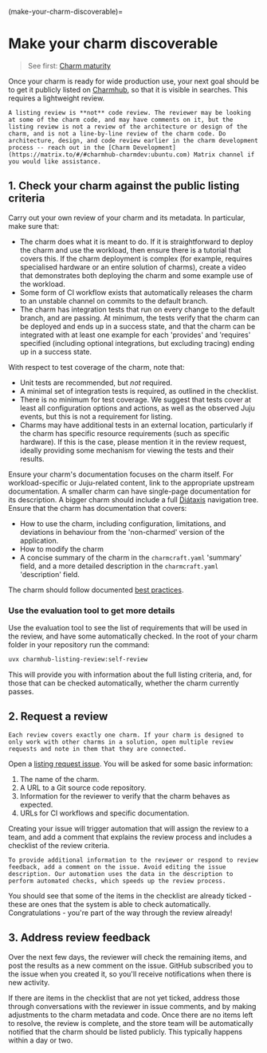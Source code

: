 (make-your-charm-discoverable)=
# Make your charm discoverable

> See first: [Charm maturity](#charm-maturity)

Once your charm is ready for wide production use, your next goal should be to get it publicly listed on [Charmhub](https://charmhub.io), so that it is visible in searches. This requires a lightweight review.

```{note}
A listing review is **not** code review. The reviewer may be looking at some of the charm code, and may have comments on it, but the listing review is not a review of the architecture or design of the charm, and is not a line-by-line review of the charm code. Do architecture, design, and code review earlier in the charm development process -- reach out in the [Charm Development](https://matrix.to/#/#charmhub-charmdev:ubuntu.com) Matrix channel if you would like assistance.
```

## 1. Check your charm against the public listing criteria

Carry out your own review of your charm and its metadata. In particular, make sure that:

* The charm does what it is meant to do. If it is straightforward to deploy the charm and use the workload, then ensure there is a tutorial that covers this. If the charm deployment is complex (for example, requires specialised hardware or an entire solution of charms), create a video that demonstrates both deploying the charm and some example use of the workload.
* Some form of CI workflow exists that automatically releases the charm to an unstable channel on commits to the default branch.
* The charm has integration tests that run on every change to the default branch, and are passing. At minimum, the tests verify that the charm can be deployed and ends up in a success state, and that the charm can be integrated with at least one example for each 'provides' and 'requires' specified (including optional integrations, but excluding tracing) ending up in a success state.

With respect to test coverage of the charm, note that:

* Unit tests are recommended, but *not* required.
* A minimal set of integration tests is required, as outlined in the checklist.
* There is no minimum for test coverage. We suggest that tests cover at least all configuration options and actions, as well as the observed Juju events, but this is not a requirement for listing.
* Charms may have additional tests in an external location, particularly if the charm has specific resource requirements (such as specific hardware). If this is the case, please mention it in the review request, ideally providing some mechanism for viewing the tests and their results.

Ensure your charm's documentation focuses on the charm itself. For workload-specific or Juju-related content, link to the appropriate upstream documentation. A smaller charm can have single-page documentation for its description. A bigger charm should include a full [Diátaxis](https://diataxis.fr) navigation tree. Ensure that the charm has documentation that covers:
* How to use the charm, including configuration, limitations, and deviations in behaviour from the 'non-charmed' version of the application.
* How to modify the charm
* A concise summary of the charm in the `charmcraft.yaml` 'summary' field, and a more detailed description in the `charmcraft.yaml` 'description' field.

The charm should follow documented [best practices](#follow-best-practices).

### Use the evaluation tool to get more details

Use the evaluation tool to see the list of requirements that will be used in the review, and have some automatically checked. In the root of your charm folder in your repository run the command:

```bash
uvx charmhub-listing-review:self-review
```

This will provide you with information about the full listing criteria, and, for those that can be checked automatically, whether the charm currently passes.

## 2. Request a review

```{note}
Each review covers exactly one charm. If your charm is designed to only work with other charms in a solution, open multiple review requests and note in them that they are connected.
```

Open a [listing request issue](https://github.com/canonical/charmhub-listing-review/issues/new?template=listing-request.yml). You will be asked for some basic information:

1. The name of the charm.
2. A URL to a Git source code repository.
3. Information for the reviewer to verify that the charm behaves as expected.
4. URLs for CI workflows and specific documentation.

Creating your issue will trigger automation that will assign the review to a team, and add a comment that explains the review process and includes a checklist of the review criteria.

```{tip}
To provide additional information to the reviewer or respond to review feedback, add a comment on the issue. Avoid editing the issue description. Our automation uses the data in the description to perform automated checks, which speeds up the review process.
```

You should see that some of the items in the checklist are already ticked - these are ones that the system is able to check automatically. Congratulations - you're part of the way through the review already!

## 3. Address review feedback

Over the next few days, the reviewer will check the remaining items, and post the results as a new comment on the issue. GitHub subscribed you to the issue when you created it, so you'll receive notifications when there is new activity.

If there are items in the checklist that are not yet ticked, address those through conversations with the reviewer in issue comments, and by making adjustments to the charm metadata and code. Once there are no items left to resolve, the review is complete, and the store team will be automatically notified that the charm should be listed publicly. This typically happens within a day or two.
